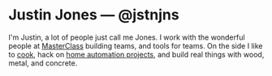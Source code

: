 # Justin Jones — @jstnjns

I'm Justin, a lot of people just call me Jones.  I work with the wonderful people at [MasterClass](http://masterclass.com/) building teams, and tools for teams.  On the side I like to [cook](http://instagram.com/jstnjns), hack on [home automation projects](http://github.com/jstnjns/ottto), and build real things with wood, metal, and concrete.
